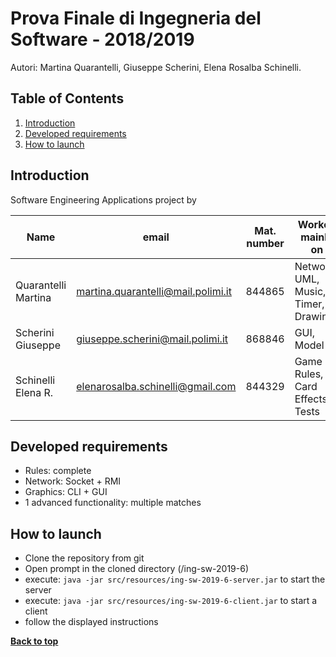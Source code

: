 # Prova Finale di Ingegneria del Software - 2018/2019
Autori: Martina Quarantelli, Giuseppe Scherini, Elena Rosalba Schinelli.

## Table of Contents

1. [Introduction](#introduction)
2. [Developed requirements](#developed-requirements)
3. [How to launch](#how-to-launch)

## Introduction

Software Engineering Applications project by

| Name | email | Mat. number | Worked mainly on |
| --- | --- | --- | --- |
| Quarantelli Martina | martina.quarantelli@mail.polimi.it | 844865 | Network, UML, Music, Timer, Drawings  | 
| Scherini Giuseppe | giuseppe.scherini@mail.polimi.it | 868846 | GUI, Model |
| Schinelli Elena R.| elenarosalba.schinelli@gmail.com| 844329  | Game Rules, Card Effects, Tests |

## Developed requirements

  * Rules: complete
  * Network: Socket + RMI
  * Graphics: CLI + GUI
  * 1 advanced functionality: multiple matches

## How to launch

  * Clone the repository from git
  * Open prompt in the cloned directory (/ing-sw-2019-6)
  * execute: `java -jar src/resources/ing-sw-2019-6-server.jar` to start the server
  * execute: `java -jar src/resources/ing-sw-2019-6-client.jar` to start a client
  * follow the displayed instructions

**[Back to top](#table-of-contents)**
